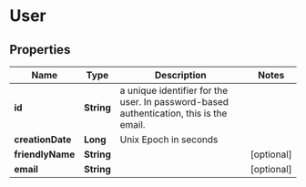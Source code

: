 

# User


## Properties

| Name | Type | Description | Notes |
|------------ | ------------- | ------------- | -------------|
|**id** | **String** | a unique identifier for the user. In password-based authentication, this is the email. |  |
|**creationDate** | **Long** | Unix Epoch in seconds |  |
|**friendlyName** | **String** |  |  [optional] |
|**email** | **String** |  |  [optional] |



